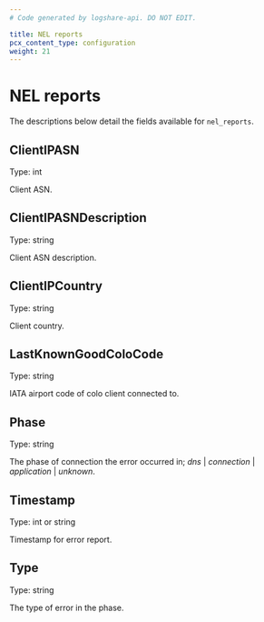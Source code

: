 ```yaml
---
# Code generated by logshare-api. DO NOT EDIT.

title: NEL reports
pcx_content_type: configuration
weight: 21
---
```


# NEL reports

The descriptions below detail the fields available for `nel_reports`.

## ClientIPASN

Type: int

Client ASN.

## ClientIPASNDescription

Type: string

Client ASN description.

## ClientIPCountry

Type: string

Client country.

## LastKnownGoodColoCode

Type: string

IATA airport code of colo client connected to.

## Phase

Type: string

The phase of connection the error occurred in; <em>dns</em> \| <em>connection</em> \| <em>application</em> \| <em>unknown</em>.

## Timestamp

Type: int or string

Timestamp for error report.

## Type

Type: string

The type of error in the phase.
